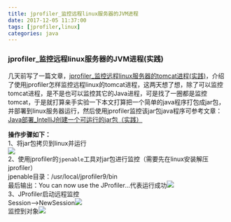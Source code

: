 ```yaml
---
title: jprofiler_监控远程linux服务器的JVM进程
date: 2017-12-05 11:37:00
tags: [jprofiler,linux]
categories: java
---
```


### jprofiler_监控远程linux服务器的JVM进程(实践)
几天前写了一篇文章，[jprofiler_监控远程linux服务器的tomcat进程(实践)](http://www.cnblogs.com/gossip/p/6090979.html)，介绍了使用jprofiler怎样监控远程linux的tomcat进程，这两天想了想，除了可以监控tomcat进程，是不是也可以监控其它的Java进程，可是找了一圈都是监控tomcat，于是就打算亲手实验一下本文打算把一个简单的java程序打包成jar包，并部署到linux服务器运行，然后使用jprofiler监控该jar包java程序可参考文章：[Java部署_IntelliJ创建一个可运行的jar包（实践）](http://www.cnblogs.com/gossip/p/6093705.html)</div><div>
**操作步骤如下：**  
1、将jar包拷贝到linux并运行  
![](https://yapengwen.github.io/img/35158-20161123152222393-97209354.png)  
2、使用jprofiler的``jpenable``工具对jar包进行监控（需要先在linux安装解压jprofiler）  
jpenable目录：/usr/local/jprofiler9/bin  
最后输出：You can now use the JProfiler...代表运行成功![](https://yapengwen.github.io/img/35158-20161123152222784-1667486593.png)  
3、JProfiler启动远程监控  
Session-->NewSession![](https://yapengwen.github.io/img/35158-20161123152223300-1537569135.png)  
监控到对象![](https://yapengwen.github.io/img/35158-20161123152223893-970376784.png)
